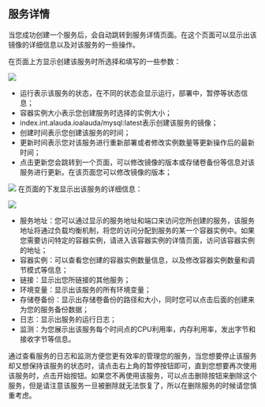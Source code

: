 ## 服务详情
当您成功创建一个服务后，会自动跳转到服务详情页面。在这个页面可以显示出该镜像的详细信息以及对该服务的一些操作。

在页面上方显示创建该服务时所选择和填写的一些参数：

![](../photos/service/details-1.png)

* 运行表示该服务的状态，在不同的状态会显示运行，部署中，暂停等状态信息；
* 容器实例大小表示您创建服务时选择的实例大小；
* index.int.alauda.ioalauda/mysql:latest表示创建该服务的镜像；
* 创建时间表示您创建该服务的时间；
* 更新时间表示您对该服务进行重新部署或者修改实例数量等更新操作后的最新时间；
* 点击更新您会跳转到一个页面，可以修改镜像的版本或存储卷备份等信息对该服务进行更新。在该页面您可以修改镜像的版本；

![](../photos/service/details-2.png)
在页面的下发显示出该服务的详细信息：

![](../photos/service/details-3.png)

* 服务地址：您可以通过显示的服务地址和端口来访问您所创建的服务，该服务地址将通过负载均衡机制，将您的访问分配到服务的某一个容器实例中。如果您需要访问特定的容器实例，请进入该容器实例的详情页面，访问该容器实例的地址；
* 容器实例：可以查看您创建的容器实例数量信息，以及修改容器实例数量和调节模式等信息；
* 链接：显示出您所链接的其他服务；
* 环境变量：显示出该服务的所有环境变量；
* 存储卷备份：显示出存储卷备份的路径和大小，同时您可以点击后面的创建来为您的服务备份数据；
* 日志：显示出服务的运行日志；
* 监测：为您展示出该服务每个时间点的CPU利用率，内存利用率，发出字节和接收字节等信息。

通过查看服务的日志和监测方便您更有效率的管理您的服务，当您想要停止该服务却又想保持该服务的状态时，请点击右上角的暂停按钮即可，直到您想要再次使用该服务时，点击开始按钮。如果您不再使用该服务，可以点击删除按钮来删除这个服务，但是请注意该服务一旦被删除就无法恢复了，所以在删除服务的时候请您慎重考虑。
